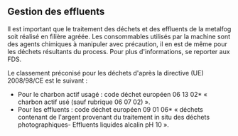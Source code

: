 ## Gestion des effluents

Il est important que le traitement des déchets et des effluents de la metalfog soit réalisé en filière agréée.
Les consommables utilisés par la machine sont des agents chimiques à manipuler avec précaution, il en est de même pour les déchets résultants du process. Pour plus d'informations, se reporter aux FDS.


Le classement préconisé pour les déchets d'après la directive (UE) 2008/98/CE est le suivant :

- Pour le charbon actif usagé : code déchet européen 06 13 02* « charbon actif usé (sauf rubrique 06 07 02) ».
- Pour les effluents : code déchet européen 09 01 06* « déchets contenant de l'argent provenant du traitement in situ des déchets photographiques- Effluents liquides alcalin pH 10 ».
